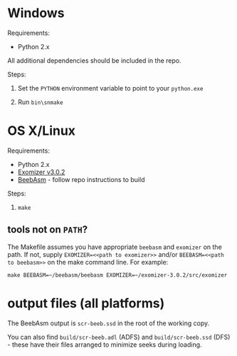# Windows

Requirements:

* Python 2.x

All additional dependencies should be included in the repo.

Steps:

1. Set the `PYTHON` environment variable to point to your `python.exe`

2. Run `bin\snmake`

# OS X/Linux

Requirements:

* Python 2.x
* [Exomizer v3.0.2](https://bitbucket.org/magli143/exomizer/wiki/Home)
* [BeebAsm](https://github.com/stardot/beebasm) - follow repo
  instructions to build

Steps:

1. `make`

## tools not on `PATH`? ##

The Makefile assumes you have appropriate `beebasm` and `exomizer` on
the path. If not, supply `EXOMIZER=<<path to exomizer>>` and/or
`BEEBASM=<<path to beebasm>>` on the make command line. For example:

    make BEEBASM=~/beebasm/beebasm EXOMIZER=~/exomizer-3.0.2/src/exomizer
	
# output files (all platforms)

The BeebAsm output is `scr-beeb.ssd` in the root of the working copy.

You can also find `build/scr-beeb.adl` (ADFS) and `build/scr-beeb.ssd`
(DFS) - these have their files arranged to minimize seeks during
loading.

